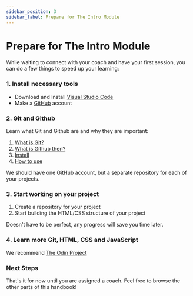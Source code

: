 ```yaml
---
sidebar_position: 3
sidebar_label: Prepare for The Intro Module
---
```


# Prepare for The Intro Module

While waiting to connect with your coach and have your first session, you can do a few things to speed up your learning:

### 1. Install necessary tools

- Download and Install [Visual Studio Code](https://code.visualstudio.com/)
- Make a [GitHub](https://www.github.com) account

### 2. Git and Github

Learn what Git and Github are and why they are important:

1. [What is Git?](https://www.youtube.com/watch?v=2ReR1YJrNOM)
2. [What is Github then?](https://www.youtube.com/watch?v=caHOmK9kFfI)
3. [Install](https://github.com/git-guides/install-git)
4. [How to use](https://www.youtube.com/watch?v=HkdAHXoRtos)

We should have one GitHub account, but a separate repository for each of your projects.

### 3. Start working on your project

1. Create a repository for your project
2. Start building the HTML/CSS structure of your project

Doesn't have to be perfect, any progress will save you time later.

### 4. Learn more Git, HTML, CSS and JavaScript

We recommend [The Odin Project](https://www.theodinproject.com/paths/foundations/courses/foundations)

### Next Steps

That's it for now until you are assigned a coach. Feel free to browse the other parts of this handbook!
